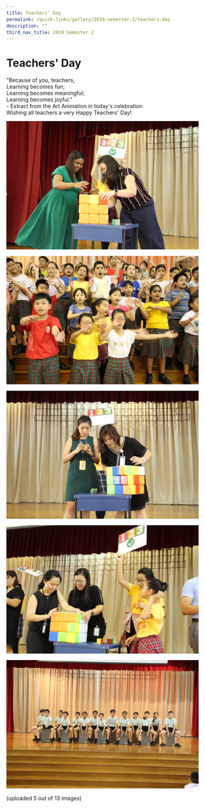 ```yaml
---
title: Teachers' Day
permalink: /quick-links/gallery/2019-semester-2/teachers-day
description: ""
third_nav_title: 2019 Semester 2
---
```

# **Teachers' Day**

"Because of you, teachers,    
Learning becomes fun;   
Learning becomes meaningful;   
Learning becomes joyful."   
\- Extract from the Art Animation in today's celebration    
Wishing all teachers a very Happy Teachers' Day!

![](/images/TD1%20(0).jpg)

![](/images/TD1%20(1).jpg)

![](/images/TD1%20(10).jpg)

![](/images/TD1%20(12).jpg)

![](/images/TD1%20(2).jpg)

(uploaded 5 out of 13 images)